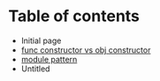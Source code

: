 # Table of contents

* Initial page
* [func constructor vs obj constructor](func-constructor-vs-obj-constructor.md)
* [module pattern](global-scope.md)
* Untitled

